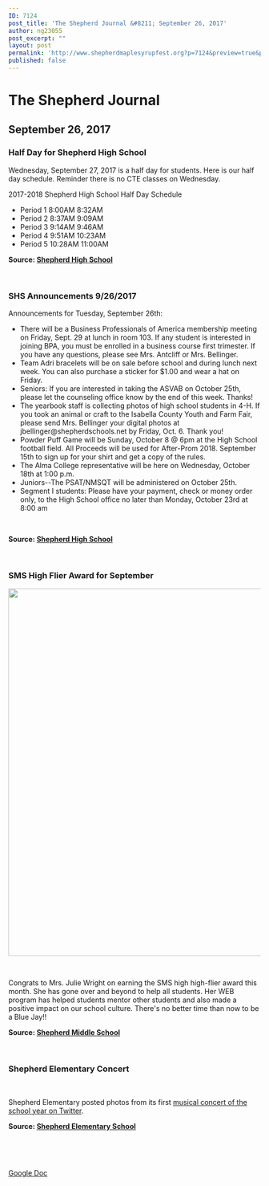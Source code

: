 ```yaml
---
ID: 7124
post_title: 'The Shepherd Journal &#8211; September 26, 2017'
author: ng23055
post_excerpt: ""
layout: post
permalink: 'http://www.shepherdmaplesyrupfest.org?p=7124&preview=true&preview_id=7124'
published: false
---
```

<h1>The Shepherd Journal</h1>
<h2>September 26, 2017</h2>
<h3>Half Day for Shepherd High School</h3>
Wednesday, September 27, 2017 is a half day for students. Here is our half day schedule. Reminder there is no CTE classes on Wednesday.

2017-2018 Shepherd High School Half Day Schedule
<ul>
 	<li>Period 1 8:00AM 8:32AM</li>
 	<li>Period 2 8:37AM 9:09AM</li>
 	<li>Period 3 9:14AM 9:46AM</li>
 	<li>Period 4 9:51AM 10:23AM</li>
 	<li>Period 5 10:28AM 11:00AM</li>
</ul>
<b>Source: <a href="https://www.facebook.com/shepherdmihs/posts/690491684479253">Shepherd High School</a></b>

&nbsp;
<h3>SHS Announcements 9/26/2017</h3>
Announcements for Tuesday, September 26th:
<ul>
 	<li>There will be a Business Professionals of America membership meeting on Friday, Sept. 29 at lunch in room 103. If any student is interested in joining BPA, you must be enrolled in a business course first trimester. If you have any questions, please see Mrs. Antcliff or Mrs. Bellinger.</li>
 	<li>Team Adri bracelets will be on sale before school and during lunch next week. You can also purchase a sticker for $1.00 and wear a hat on Friday.</li>
 	<li>Seniors: If you are interested in taking the ASVAB on October 25th, please let the counseling office know by the end of this week. Thanks!</li>
 	<li>The yearbook staff is collecting photos of high school students in 4-H. If you took an animal or craft to the Isabella County Youth and Farm Fair, please send Mrs. Bellinger your digital photos at jbellinger@shepherdschools.net by Friday, Oct. 6. Thank you!</li>
 	<li>Powder Puff Game will be Sunday, October 8 @ 6pm at the High School football field. All Proceeds will be used for After-Prom 2018. September 15th to sign up for your shirt and get a copy of the rules.</li>
 	<li>The Alma College representative will be here on Wednesday, October 18th at 1:00 p.m.</li>
 	<li>Juniors--The PSAT/NMSQT will be administered on October 25th.</li>
 	<li>Segment I students: Please have your payment, check or money order only, to the High School office no later than Monday, October 23rd at 8:00 am</li>
</ul>
&nbsp;

<b>Source: <a href="https://www.facebook.com/shepherdmihs/posts/690373417824413">Shepherd High School</a></b>

&nbsp;
<h3>SMS High Flier Award for September</h3>
<b><img title="" src="http://www.shepherdmaplesyrupfest.org/wp-content/uploads/2017/09/null-7.png" alt="" width="624" height="732" /></b>

&nbsp;

Congrats to Mrs. Julie Wright on earning the SMS high high-flier award this month. She has gone over and beyond to help all students. Her WEB program has helped students mentor other students and also made a positive impact on our school culture. There's no better time than now to be a Blue Jay!!

<b>Source: <a href="https://www.facebook.com/sms.shepherdmi/photos/a.611899568919561.1073741826.611844205591764/1350416235067887/?type=3">Shepherd Middle School</a></b>

&nbsp;
<h3>Shepherd Elementary Concert</h3>
&nbsp;

Shepherd Elementary posted photos from its first <a href="https://twitter.com/shepherdele/status/912487236356263941">musical concert of the school year on Twitter</a>.

<b>Source: <a href="https://twitter.com/shepherdele">Shepherd Elementary School</a></b>

&nbsp;

&nbsp;

<a href="https://docs.google.com/document/d/1q9TqQQOaaWgexiSoZrV6gOolkiRaOg9RbBet5p-Ll1k/edit?usp=sharing">Google Doc</a>